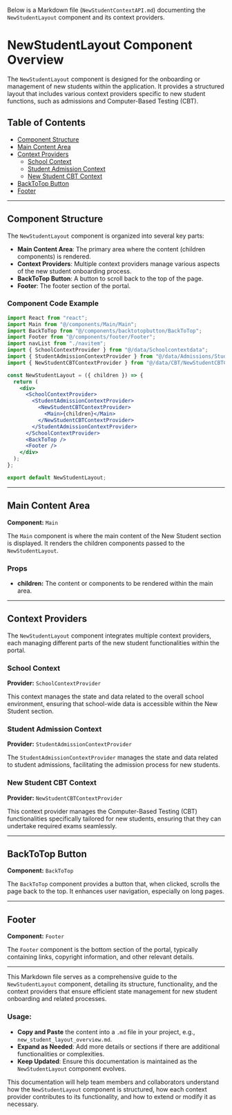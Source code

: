 Below is a Markdown file (`NewStudentContextAPI.md`) documenting the `NewStudentLayout` component and its context providers.

# NewStudentLayout Component Overview

The `NewStudentLayout` component is designed for the onboarding or management of new students within the application. It provides a structured layout that includes various context providers specific to new student functions, such as admissions and Computer-Based Testing (CBT).

## Table of Contents
- [Component Structure](#component-structure)
- [Main Content Area](#main-content-area)
- [Context Providers](#context-providers)
  - [School Context](#school-context)
  - [Student Admission Context](#student-admission-context)
  - [New Student CBT Context](#new-student-cbt-context)
- [BackToTop Button](#backtotop-button)
- [Footer](#footer)

---

## Component Structure

The `NewStudentLayout` component is organized into several key parts:

- **Main Content Area**: The primary area where the content (children components) is rendered.
- **Context Providers**: Multiple context providers manage various aspects of the new student onboarding process.
- **BackToTop Button**: A button to scroll back to the top of the page.
- **Footer**: The footer section of the portal.

### Component Code Example

```jsx
import React from "react";
import Main from "@/components/Main/Main";
import BackToTop from "@/components/backtotopbutton/BackToTop";
import Footer from "@/components/footer/Footer";
import navList from "./navitem";
import { SchoolContextProvider } from "@/data/Schoolcontextdata";
import { StudentAdmissionContextProvider } from "@/data/Admissions/StudentAdmissionContext";
import { NewStudentCBTContextProvider } from "@/data/CBT/NewStudentCBTContext";

const NewStudentLayout = ({ children }) => {
  return (
    <div>
      <SchoolContextProvider>
        <StudentAdmissionContextProvider>
          <NewStudentCBTContextProvider>
            <Main>{children}</Main>
          </NewStudentCBTContextProvider>
        </StudentAdmissionContextProvider>
      </SchoolContextProvider>
      <BackToTop />
      <Footer />
    </div>
  );
};

export default NewStudentLayout;
```

---

## Main Content Area

**Component:** `Main`

The `Main` component is where the main content of the New Student section is displayed. It renders the children components passed to the `NewStudentLayout`.

### Props
- **children:** The content or components to be rendered within the main area.

---

## Context Providers

The `NewStudentLayout` component integrates multiple context providers, each managing different parts of the new student functionalities within the portal.

### School Context

**Provider:** `SchoolContextProvider`

This context manages the state and data related to the overall school environment, ensuring that school-wide data is accessible within the New Student section.

### Student Admission Context

**Provider:** `StudentAdmissionContextProvider`

The `StudentAdmissionContextProvider` manages the state and data related to student admissions, facilitating the admission process for new students.

### New Student CBT Context

**Provider:** `NewStudentCBTContextProvider`

This context provider manages the Computer-Based Testing (CBT) functionalities specifically tailored for new students, ensuring that they can undertake required exams seamlessly.

---

## BackToTop Button

**Component:** `BackToTop`

The `BackToTop` component provides a button that, when clicked, scrolls the page back to the top. It enhances user navigation, especially on long pages.

---

## Footer

**Component:** `Footer`

The `Footer` component is the bottom section of the portal, typically containing links, copyright information, and other relevant details.

---

This Markdown file serves as a comprehensive guide to the `NewStudentLayout` component, detailing its structure, functionality, and the context providers that ensure efficient state management for new student onboarding and related processes.


### Usage:
- **Copy and Paste** the content into a `.md` file in your project, e.g., `new_student_layout_overview.md`.
- **Expand as Needed**: Add more details or sections if there are additional functionalities or complexities.
- **Keep Updated**: Ensure this documentation is maintained as the `NewStudentLayout` component evolves.

This documentation will help team members and collaborators understand how the `NewStudentLayout` component is structured, how each context provider contributes to its functionality, and how to extend or modify it as necessary.